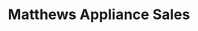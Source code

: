 ---
title: "Matthews Appliance Sales"
url: /indianapolis/matthews-appliance-sales/
shop: appliance
---
